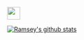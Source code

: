<img src="https://raw.githubusercontent.com/MartinHeinz/MartinHeinz/master/wave.gif" width="30px">

[![Ramsey's github stats](https://github-readme-stats.vercel.app/api?username=ramseynjire&show_icons=true&theme=radical)](https://github.com/anuraghazra/github-readme-stats)

<!--
**RamseyNjire/RamseyNjire** is a ✨ _special_ ✨ repository because its `README.md` (this file) appears on your GitHub profile.

Here are some ideas to get you started:

- 🔭 I’m currently working on ...
- 🌱 I’m currently learning ...
- 👯 I’m looking to collaborate on ...
- 🤔 I’m looking for help with ...
- 💬 Ask me about ...
- 📫 How to reach me: ...
- 😄 Pronouns: ...
- ⚡ Fun fact: ...
-->
